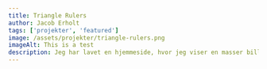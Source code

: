 ```yaml
---
title: Triangle Rulers
author: Jacob Erholt
tags: ['projekter', 'featured']
image: /assets/projekter/triangle-rulers.png
imageAlt: This is a test
description: Jeg har lavet en hjemmeside, hvor jeg viser en masser billeder jeg har taget på gåture, der er brugt HTML, CSS og JS.
---
```

